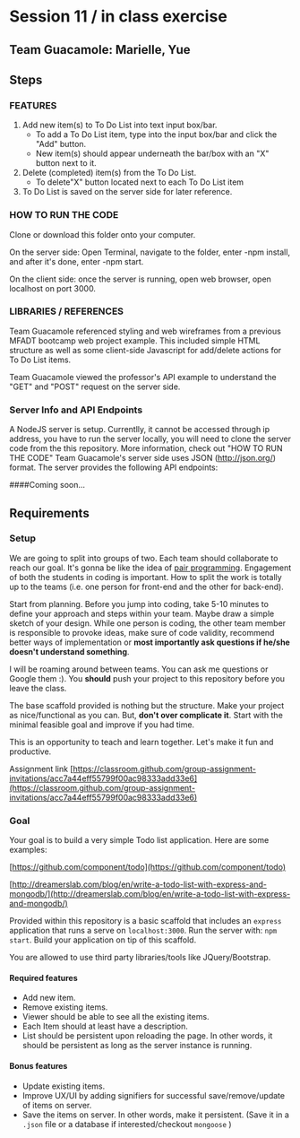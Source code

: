 # Session 11 / in class exercise

## Team Guacamole: Marielle, Yue
## Steps
### FEATURES

1) Add new item(s) to To Do List into text input box/bar.
	- To add a To Do List item, type into the input box/bar and click the "Add" button. 
	- New item(s) should appear underneath the bar/box with an "X" button next to it.
2) Delete (completed) item(s) from the To Do List.
	- To delete"X" button located next to each To Do List item 
3) To Do List is saved on the server side for later reference.

### HOW TO RUN THE CODE 

Clone or download this folder onto your computer.

On the server side:
    Open Terminal, navigate to the folder, enter -npm install, and after it's done, enter -npm start.
    
On the client side:
    once the server is running, open web browser, open localhost on port 3000.


### LIBRARIES / REFERENCES

Team Guacamole referenced styling and web wireframes from a previous MFADT bootcamp web project example. This included simple HTML structure as well as some client-side Javascript for add/delete actions for To Do List items.

Team Guacamole viewed the professor's API example to understand the "GET" and "POST" request on the server side.


### Server Info and API Endpoints

A NodeJS server is setup. Currentlly, it cannot be accessed through ip address, you have to run the server locally, you will need to clone the server code from the this repository. More information, check out "HOW TO RUN THE CODE"
Team Guacamole's server side uses JSON (http://json.org/) format. The server provides the following API endpoints:


####Coming soon...


## Requirements
### Setup

We are going to split into groups of two. Each team should collaborate to reach our goal. It's gonna be like the idea of [pair programming](https://en.wikipedia.org/wiki/Pair_programming). Engagement of both the students in coding is important. How to split the work is totally up to the teams (i.e. one person for front-end and the other for back-end).

Start from planning. Before you jump into coding, take 5-10 minutes to define your approach and steps within your team. Maybe draw a simple sketch of your design. While one person is coding, the other team member is responsible to provoke ideas, make sure of code validity, recommend better ways of implementation or **most importantly ask questions if he/she doesn't understand something**.

I will be roaming around between teams. You can ask me questions or Google them :). You **should** push your project to this repository before you leave the class.

The base scaffold provided is nothing but the structure. Make your project as nice/functional as you can. But, **don't over complicate it**. Start with the minimal feasible goal and improve if you had time.

This is an opportunity to teach and learn together. Let's make it fun and productive.

Assignment link [https://classroom.github.com/group-assignment-invitations/acc7a44eff55799f00ac98333add33e6](https://classroom.github.com/group-assignment-invitations/acc7a44eff55799f00ac98333add33e6)

### Goal

Your goal is to build a very simple Todo list application. Here are some examples:

[https://github.com/component/todo](https://github.com/component/todo)

[http://dreamerslab.com/blog/en/write-a-todo-list-with-express-and-mongodb/](http://dreamerslab.com/blog/en/write-a-todo-list-with-express-and-mongodb/)

Provided within this repository is a basic scaffold that includes an `express` application that runs a serve on `localhost:3000`. Run the server with: `npm start`. Build your application on tip of this scaffold.

You are allowed to use third party libraries/tools like JQuery/Bootstrap.

#### Required features

- Add new item.
- Remove existing items.
- Viewer should be able to see all the existing items.
- Each Item should at least have a description.
- List should be persistent upon reloading the page. In other words, it should be persistent as long as the server instance is running.

#### Bonus features

- Update existing items.
- Improve UX/UI by adding signifiers for successful save/remove/update of items on server.
- Save the items on server. In other words, make it persistent. (Save it in a `.json` file or a database if interested/checkout `mongoose` )




